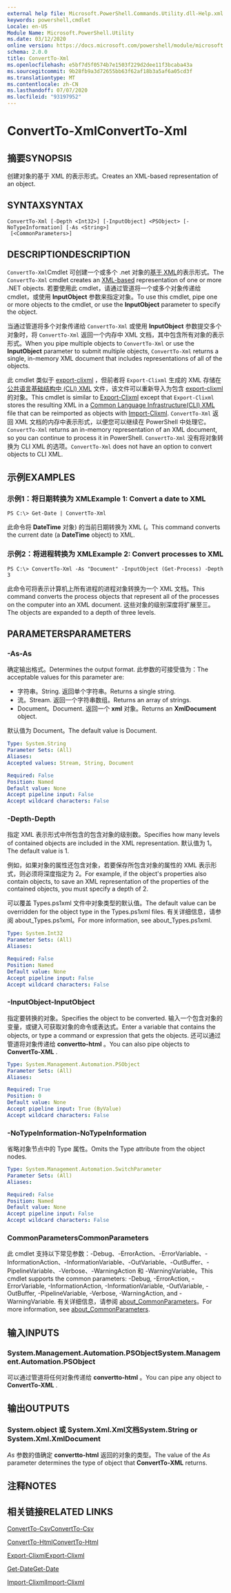 ```yaml
---
external help file: Microsoft.PowerShell.Commands.Utility.dll-Help.xml
keywords: powershell,cmdlet
Locale: en-US
Module Name: Microsoft.PowerShell.Utility
ms.date: 03/12/2020
online version: https://docs.microsoft.com/powershell/module/microsoft.powershell.utility/convertto-xml?view=powershell-5.1&WT.mc_id=ps-gethelp
schema: 2.0.0
title: ConvertTo-Xml
ms.openlocfilehash: e5bf7d5f0574b7e1503f229d2dee11f3bcaba43a
ms.sourcegitcommit: 9b28fb9a3d72655bb63f62af18b3a5af6a05cd3f
ms.translationtype: MT
ms.contentlocale: zh-CN
ms.lasthandoff: 07/07/2020
ms.locfileid: "93197952"
---
```

# <span data-ttu-id="b2b63-103">ConvertTo-Xml</span><span class="sxs-lookup"><span data-stu-id="b2b63-103">ConvertTo-Xml</span></span>

## <span data-ttu-id="b2b63-104">摘要</span><span class="sxs-lookup"><span data-stu-id="b2b63-104">SYNOPSIS</span></span>
<span data-ttu-id="b2b63-105">创建对象的基于 XML 的表示形式。</span><span class="sxs-lookup"><span data-stu-id="b2b63-105">Creates an XML-based representation of an object.</span></span>

## <span data-ttu-id="b2b63-106">SYNTAX</span><span class="sxs-lookup"><span data-stu-id="b2b63-106">SYNTAX</span></span>

```
ConvertTo-Xml [-Depth <Int32>] [-InputObject] <PSObject> [-NoTypeInformation] [-As <String>]
 [<CommonParameters>]
```

## <span data-ttu-id="b2b63-107">DESCRIPTION</span><span class="sxs-lookup"><span data-stu-id="b2b63-107">DESCRIPTION</span></span>

<span data-ttu-id="b2b63-108">`ConvertTo-Xml`Cmdlet 可创建一个或多个 .net 对象的[基于 XML](/dotnet/api/system.xml.xmldocument)的表示形式。</span><span class="sxs-lookup"><span data-stu-id="b2b63-108">The `ConvertTo-Xml` cmdlet creates an [XML-based](/dotnet/api/system.xml.xmldocument) representation of one or more .NET objects.</span></span> <span data-ttu-id="b2b63-109">若要使用此 cmdlet，请通过管道将一个或多个对象传递给 cmdlet，或使用 **InputObject** 参数来指定对象。</span><span class="sxs-lookup"><span data-stu-id="b2b63-109">To use this cmdlet, pipe one or more objects to the cmdlet, or use the **InputObject** parameter to specify the object.</span></span>

<span data-ttu-id="b2b63-110">当通过管道将多个对象传递给 `ConvertTo-Xml` 或使用 **InputObject** 参数提交多个对象时，将 `ConvertTo-Xml` 返回一个内存中 XML 文档，其中包含所有对象的表示形式。</span><span class="sxs-lookup"><span data-stu-id="b2b63-110">When you pipe multiple objects to `ConvertTo-Xml` or use the **InputObject** parameter to submit multiple objects, `ConvertTo-Xml` returns a single, in-memory XML document that includes representations of all of the objects.</span></span>

<span data-ttu-id="b2b63-111">此 cmdlet 类似于 [export-clixml](./Export-Clixml.md) ，但前者将 `Export-Clixml` 生成的 XML 存储在 [公共语言基础结构中 (CLI) XML](https://www.ecma-international.org/publications/standards/Ecma-335.htm) 文件，该文件可以重新导入为包含 [export-clixml](./Import-Clixml.md)的对象。</span><span class="sxs-lookup"><span data-stu-id="b2b63-111">This cmdlet is similar to [Export-Clixml](./Export-Clixml.md) except that `Export-Clixml` stores the resulting XML in a [Common Language Infrastructure(CLI) XML](https://www.ecma-international.org/publications/standards/Ecma-335.htm) file that can be reimported as objects with [Import-Clixml](./Import-Clixml.md).</span></span> <span data-ttu-id="b2b63-112">`ConvertTo-Xml` 返回 XML 文档的内存中表示形式，以便您可以继续在 PowerShell 中处理它。</span><span class="sxs-lookup"><span data-stu-id="b2b63-112">`ConvertTo-Xml` returns an in-memory representation of an XML document, so you can continue to process it in PowerShell.</span></span> <span data-ttu-id="b2b63-113">`ConvertTo-Xml` 没有将对象转换为 CLI XML 的选项。</span><span class="sxs-lookup"><span data-stu-id="b2b63-113">`ConvertTo-Xml` does not have an option to convert objects to CLI XML.</span></span>

## <span data-ttu-id="b2b63-114">示例</span><span class="sxs-lookup"><span data-stu-id="b2b63-114">EXAMPLES</span></span>

### <span data-ttu-id="b2b63-115">示例1：将日期转换为 XML</span><span class="sxs-lookup"><span data-stu-id="b2b63-115">Example 1: Convert a date to XML</span></span>

```
PS C:\> Get-Date | ConvertTo-Xml
```

<span data-ttu-id="b2b63-116">此命令将 **DateTime** 对象) 的当前日期转换为 XML (。</span><span class="sxs-lookup"><span data-stu-id="b2b63-116">This command converts the current date (a **DateTime** object) to XML.</span></span>

### <span data-ttu-id="b2b63-117">示例2：将进程转换为 XML</span><span class="sxs-lookup"><span data-stu-id="b2b63-117">Example 2: Convert processes to XML</span></span>

```
PS C:\> ConvertTo-Xml -As "Document" -InputObject (Get-Process) -Depth 3
```

<span data-ttu-id="b2b63-118">此命令可将表示计算机上所有进程的进程对象转换为一个 XML 文档。</span><span class="sxs-lookup"><span data-stu-id="b2b63-118">This command converts the process objects that represent all of the processes on the computer into an XML document.</span></span> <span data-ttu-id="b2b63-119">这些对象的级别深度将扩展至三。</span><span class="sxs-lookup"><span data-stu-id="b2b63-119">The objects are expanded to a depth of three levels.</span></span>

## <span data-ttu-id="b2b63-120">PARAMETERS</span><span class="sxs-lookup"><span data-stu-id="b2b63-120">PARAMETERS</span></span>

### <span data-ttu-id="b2b63-121">-As</span><span class="sxs-lookup"><span data-stu-id="b2b63-121">-As</span></span>

<span data-ttu-id="b2b63-122">确定输出格式。</span><span class="sxs-lookup"><span data-stu-id="b2b63-122">Determines the output format.</span></span>
<span data-ttu-id="b2b63-123">此参数的可接受值为：</span><span class="sxs-lookup"><span data-stu-id="b2b63-123">The acceptable values for this parameter are:</span></span>

- <span data-ttu-id="b2b63-124">字符串。</span><span class="sxs-lookup"><span data-stu-id="b2b63-124">String.</span></span>
<span data-ttu-id="b2b63-125">返回单个字符串。</span><span class="sxs-lookup"><span data-stu-id="b2b63-125">Returns a single string.</span></span>
- <span data-ttu-id="b2b63-126">流。</span><span class="sxs-lookup"><span data-stu-id="b2b63-126">Stream.</span></span>
<span data-ttu-id="b2b63-127">返回一个字符串数组。</span><span class="sxs-lookup"><span data-stu-id="b2b63-127">Returns an array of strings.</span></span>
- <span data-ttu-id="b2b63-128">Document。</span><span class="sxs-lookup"><span data-stu-id="b2b63-128">Document.</span></span>
<span data-ttu-id="b2b63-129">返回一个 **xml** 对象。</span><span class="sxs-lookup"><span data-stu-id="b2b63-129">Returns an **XmlDocument** object.</span></span>

<span data-ttu-id="b2b63-130">默认值为 Document。</span><span class="sxs-lookup"><span data-stu-id="b2b63-130">The default value is Document.</span></span>

```yaml
Type: System.String
Parameter Sets: (All)
Aliases:
Accepted values: Stream, String, Document

Required: False
Position: Named
Default value: None
Accept pipeline input: False
Accept wildcard characters: False
```

### <span data-ttu-id="b2b63-131">-Depth</span><span class="sxs-lookup"><span data-stu-id="b2b63-131">-Depth</span></span>

<span data-ttu-id="b2b63-132">指定 XML 表示形式中所包含的包含对象的级别数。</span><span class="sxs-lookup"><span data-stu-id="b2b63-132">Specifies how many levels of contained objects are included in the XML representation.</span></span> <span data-ttu-id="b2b63-133">默认值为 1。</span><span class="sxs-lookup"><span data-stu-id="b2b63-133">The default value is 1.</span></span>

<span data-ttu-id="b2b63-134">例如，如果对象的属性还包含对象，若要保存所包含对象的属性的 XML 表示形式，则必须将深度指定为 2。</span><span class="sxs-lookup"><span data-stu-id="b2b63-134">For example, if the object's properties also contain objects, to save an XML representation of the properties of the contained objects, you must specify a depth of 2.</span></span>

<span data-ttu-id="b2b63-135">可以覆盖 Types.ps1xml 文件中对象类型的默认值。</span><span class="sxs-lookup"><span data-stu-id="b2b63-135">The default value can be overridden for the object type in the Types.ps1xml files.</span></span> <span data-ttu-id="b2b63-136">有关详细信息，请参阅 about_Types.ps1xml。</span><span class="sxs-lookup"><span data-stu-id="b2b63-136">For more information, see about_Types.ps1xml.</span></span>

```yaml
Type: System.Int32
Parameter Sets: (All)
Aliases:

Required: False
Position: Named
Default value: None
Accept pipeline input: False
Accept wildcard characters: False
```

### <span data-ttu-id="b2b63-137">-InputObject</span><span class="sxs-lookup"><span data-stu-id="b2b63-137">-InputObject</span></span>

<span data-ttu-id="b2b63-138">指定要转换的对象。</span><span class="sxs-lookup"><span data-stu-id="b2b63-138">Specifies the object to be converted.</span></span> <span data-ttu-id="b2b63-139">输入一个包含对象的变量，或键入可获取对象的命令或表达式。</span><span class="sxs-lookup"><span data-stu-id="b2b63-139">Enter a variable that contains the objects, or type a command or expression that gets the objects.</span></span> <span data-ttu-id="b2b63-140">还可以通过管道将对象传递给 **convertto-html** 。</span><span class="sxs-lookup"><span data-stu-id="b2b63-140">You can also pipe objects to **ConvertTo-XML** .</span></span>

```yaml
Type: System.Management.Automation.PSObject
Parameter Sets: (All)
Aliases:

Required: True
Position: 0
Default value: None
Accept pipeline input: True (ByValue)
Accept wildcard characters: False
```

### <span data-ttu-id="b2b63-141">-NoTypeInformation</span><span class="sxs-lookup"><span data-stu-id="b2b63-141">-NoTypeInformation</span></span>

<span data-ttu-id="b2b63-142">省略对象节点中的 Type 属性。</span><span class="sxs-lookup"><span data-stu-id="b2b63-142">Omits the Type attribute from the object nodes.</span></span>

```yaml
Type: System.Management.Automation.SwitchParameter
Parameter Sets: (All)
Aliases:

Required: False
Position: Named
Default value: None
Accept pipeline input: False
Accept wildcard characters: False
```

### <span data-ttu-id="b2b63-143">CommonParameters</span><span class="sxs-lookup"><span data-stu-id="b2b63-143">CommonParameters</span></span>

<span data-ttu-id="b2b63-144">此 cmdlet 支持以下常见参数：-Debug、-ErrorAction、-ErrorVariable、-InformationAction、-InformationVariable、-OutVariable、-OutBuffer、-PipelineVariable、-Verbose、-WarningAction 和 -WarningVariable。</span><span class="sxs-lookup"><span data-stu-id="b2b63-144">This cmdlet supports the common parameters: -Debug, -ErrorAction, -ErrorVariable, -InformationAction, -InformationVariable, -OutVariable, -OutBuffer, -PipelineVariable, -Verbose, -WarningAction, and -WarningVariable.</span></span> <span data-ttu-id="b2b63-145">有关详细信息，请参阅 [about_CommonParameters](https://go.microsoft.com/fwlink/?LinkID=113216)。</span><span class="sxs-lookup"><span data-stu-id="b2b63-145">For more information, see [about_CommonParameters](https://go.microsoft.com/fwlink/?LinkID=113216).</span></span>

## <span data-ttu-id="b2b63-146">输入</span><span class="sxs-lookup"><span data-stu-id="b2b63-146">INPUTS</span></span>

### <span data-ttu-id="b2b63-147">System.Management.Automation.PSObject</span><span class="sxs-lookup"><span data-stu-id="b2b63-147">System.Management.Automation.PSObject</span></span>

<span data-ttu-id="b2b63-148">可以通过管道将任何对象传递给 **convertto-html** 。</span><span class="sxs-lookup"><span data-stu-id="b2b63-148">You can pipe any object to **ConvertTo-XML** .</span></span>

## <span data-ttu-id="b2b63-149">输出</span><span class="sxs-lookup"><span data-stu-id="b2b63-149">OUTPUTS</span></span>

### <span data-ttu-id="b2b63-150">System.object 或 System.Xml.Xml文档</span><span class="sxs-lookup"><span data-stu-id="b2b63-150">System.String or System.Xml.XmlDocument</span></span>

<span data-ttu-id="b2b63-151">*As* 参数的值确定 **convertto-html** 返回的对象的类型。</span><span class="sxs-lookup"><span data-stu-id="b2b63-151">The value of the *As* parameter determines the type of object that **ConvertTo-XML** returns.</span></span>

## <span data-ttu-id="b2b63-152">注释</span><span class="sxs-lookup"><span data-stu-id="b2b63-152">NOTES</span></span>

## <span data-ttu-id="b2b63-153">相关链接</span><span class="sxs-lookup"><span data-stu-id="b2b63-153">RELATED LINKS</span></span>

[<span data-ttu-id="b2b63-154">ConvertTo-Csv</span><span class="sxs-lookup"><span data-stu-id="b2b63-154">ConvertTo-Csv</span></span>](ConvertTo-Csv.md)

[<span data-ttu-id="b2b63-155">ConvertTo-Html</span><span class="sxs-lookup"><span data-stu-id="b2b63-155">ConvertTo-Html</span></span>](ConvertTo-Html.md)

[<span data-ttu-id="b2b63-156">Export-Clixml</span><span class="sxs-lookup"><span data-stu-id="b2b63-156">Export-Clixml</span></span>](Export-Clixml.md)

[<span data-ttu-id="b2b63-157">Get-Date</span><span class="sxs-lookup"><span data-stu-id="b2b63-157">Get-Date</span></span>](Get-Date.md)

[<span data-ttu-id="b2b63-158">Import-Clixml</span><span class="sxs-lookup"><span data-stu-id="b2b63-158">Import-Clixml</span></span>](Import-Clixml.md)
